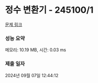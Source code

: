 # 정수 변환기 - 245100/1 

[문제 링크](https://level.goorm.io/exam/245100/%EC%A0%95%EC%88%98-%EB%B3%80%ED%99%98%EA%B8%B0/quiz/1) 

### 성능 요약

메모리: 10.19 MB, 시간: 0.03 ms

### 제출 일자

2024년 09월 07일 12:44:12

